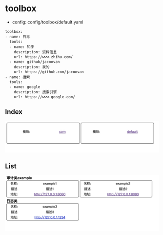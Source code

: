 # toolbox

- config: config/toolbox/default.yaml
```
toolbox:
- name: 日常
  tools:
  - name: 知乎
    description: 资料信息
    url: https://www.zhihu.com/
  - name: github/jacoovan
    description: 我的
    url: https://github.com/jacoovan
- name: 搜索
  tools:
  - name: google
    description: 搜索引擎
    url: https://www.google.com/
```

## Index

![image](https://raw.githubusercontent.com/jacoovan/toolbox/main/img/demo-index.png)

## List

![image](https://raw.githubusercontent.com/jacoovan/toolbox/main/img/demo-list.png)